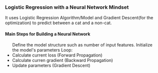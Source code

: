 <h3>Logistic Regression with a Neural Network Mindset</h3>

<p>It uses Logistic Regression Algorithm/Model and Gradient Descent(for the optimization) to predict between a cat and a non-cat.</p>

<h4>Main Steps for Building a Neural Network</h4>
<ul>
 Define the model structure such as number of input features.
 Initialize the model's parameters
 Loop:
        <li>Calculate current loss (Forward Propagation)</li>
        <li>Calculate curren gradient (Backward Propagation)</li>
        <li>Update parameters (Gradient Descent)</li>
 <ul>
